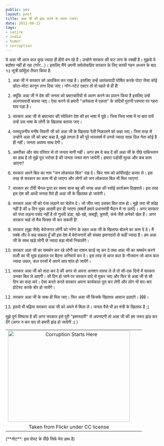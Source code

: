 ```yaml
---
public: yes
layout: post
title: अन्ना जी की झंड करने के उपाय (व्यंग)
date: 2011-08-22
tags:
- satire
- india
- humor
- corruption
---
```


ये अन्ना जी आज कल कुछ ज्यादा ही हीरो बन रहे हैं। उन्होने सरकार की वाट लगा के रक्खी है। मुझसे ये बर्दाश्त नहीं हो रहा (गर्रर...)। इसलिए मैंने अपनी सर्वलोकप्रिय सरकार के लिए काफी गहन अध्यन के बाद १३ सूत्री फ़ॉर्मूला तैयार किया है:

1. अन्ना जी ने सरकार को आतंकित कर रखा है। इसलिए उन्हें आतंकवादी घोषित करके पोटा जैसा कोई छोटा-मोटा कानून लगा दिया जाए। नॉन-स्टेट एक्टर तो वो पहले से ही हैं!

2. क्यूंकि अन्ना जी ने देश की जनता को भ्रष्टाचारियों से अलग करने का प्रयत्न किया है इसलिए उन्हें अलगाववादी बताया जाए। ऐसा करने से हमारी "अनेकता में एकता" के सदियों पुरानी परम्परा पर गहरा घाव पड़ा है।

3. सरकार अन्ना जी से भ्रष्टाचार की स्पेल्लिंग देश की हर भाषा में पूछे। जिस जिस भाषा में ना बता पायें उन्हें उस भाषा के लोगोँ के खिलाफ बताया जाए।

4. परमपूजनीय मनीष तिवारी जी को अन्ना जी के खिलाफ रैली निकालने को कहा जाए। जिस तरह से उन्होने अन्ना जी को भ्रष्ट कहा है, मुझे लगता है की पूरे भारतवर्ष में उनसे ज्यादा साफ़ दिल नेता कोई है ही नहीं। जनता अवश्य साथ देगी।

5. अमरीका और संघ परिवार से तो जनता मानी नहीं। अगर हम ये कह दें की अन्ना जी के पीछे पाकिस्तान का हाथ है तो मुझे पूरा भरोसा है की जनता जरूर मान जायेगी। हमारा पडोसी मुल्क और कब काम आएगा?

6. सरकार अपने बिल का नाम "जन लोकपाल बिल" रख दे। फिर नाम को कॉपीराईट करवा ले। इस तरह से सरकार का काम भी हो जाएगा और लोगों को जन लोकपाल बिल भी मिल जाएगा!

7. सरकार हर टीवी चैनल द्वारा हर समय सास बहु की जगह अन्ना की रसोई कार्यक्रम दिखवाये। इस तरह इस देश की आधी जनता वैसे ही अन्ना जी के खिलाफ हो जायेगी।

8. सरकार अन्ना जी को पंजा लड़ाने का चेलेंज दे। जो जीत जाए उसका बिल पास हो। मुझे ज़रा भी संदेह नहीं है की ७ दिन भूका आदमी हार ही जाएगा (बशर्ते हमारे प्रधानमंत्री मैदान में ना उतरें)। अगर सरकार को पंजा लड़ना पसंद नहीं है तो गुल्ली डंडा, खो-खो, कबड्डी, कुश्ती, कंचे जैसे अनेको खेल हैं। अगर सरकार चाहे तो मैच फिक्स भी कर सकती है!

9. सरकार (मुझ जैसे) बेरोजगार लोगोँ को नरेगा के तहत अन्ना जी के खिलाफ बोलने का काम दे दे। मैं पक्के तौर पे कह सकता हूँ की इस देश में बेरोजगारों की संख्या इमानदारों से कहीं ज्यादा है। हम अन्ना जी के साथ खड़े लोगोँ से ज्यादा बड़ा मोर्चा निकालेंगे।

10. सरकार अन्ना जी का समर्थन कर रहे लोगोँ का राशन कार्ड रद्द कर दे तथा अन्ना जी का समर्थन करने वालोँ का भी भूख हड़ताल पर बैठना अनिवार्य कर दे। इस तरह से आज कल के नौजवान जो आज कल ज्यादा उछल, कल परसों में अपने आप शांत हो जायेंगे।

11. सरकार अन्ना जी को वादा कर दे की अगर वो अपना अनशन वापस ले लें तो सौ-एक दिनो में सरकार उनका बिल ले आएगी। सौ दिन हो जाने पर सरकार वादे से मुकर जाए और फिर से अन्ना जी से सौ दिन का वादा करे। ऐसा करते करते सरकार अपना कार्यकाल पूरा कर लेगी और लोग भी बार-बार प्रोटेस्ट करके बोर हो जायेंगे।
12. सरकार अन्ना जी के साथ ही मिल जाए। फिर अन्ना जी किसके खिलाफ आवाज उठाएंगे। हेहेहे।

13. इससे भी बढ़िया सरकार अन्ना जी को अपने में मिला ले। जनता वैसे भी हर मंत्री के खिलाफ है ;)

मुझे पूर्ण विश्वास है की अगर सरकार इसे पूरी "इमानदारी" से अपनाएगी तो अन्ना जी की हम जरूर झंड कर देंगे (अगर न कर पाए तो हमारी झंड हो जायेगी :( )

<table align="center" cellpadding="0" cellspacing="0" class="tr-caption-container" style="margin-left: auto; margin-right: auto; text-align: center;"><tbody><tr><td style="text-align: center;"><a href="http://www.flickr.com/photos/daquellamanera/5099062515/" style="margin-left: auto; margin-right: auto;" title="Corruption Starts Here by Daquella manera, on Flickr"><img alt="Corruption Starts Here" height="300" src="http://farm2.static.flickr.com/1343/5099062515_2ca547bc45.jpg" width="400"></a></td></tr><tr><td class="tr-caption" style="text-align: center;">Taken from Flickr under CC license</td><td class="tr-caption" style="text-align: center;"><br></td><td class="tr-caption" style="text-align: center;"><br></td></tr></tbody></table>
(**नोट**: इस पोस्ट के पीछे सिर्फ मेरा हाथ है)
